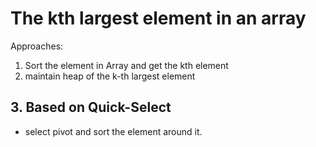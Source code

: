 # The kth largest element in an array

Approaches:
1. Sort the element in Array and get the kth element
2. maintain heap of the k-th largest element

## 3. Based on Quick-Select 
- select pivot and sort the element around it.